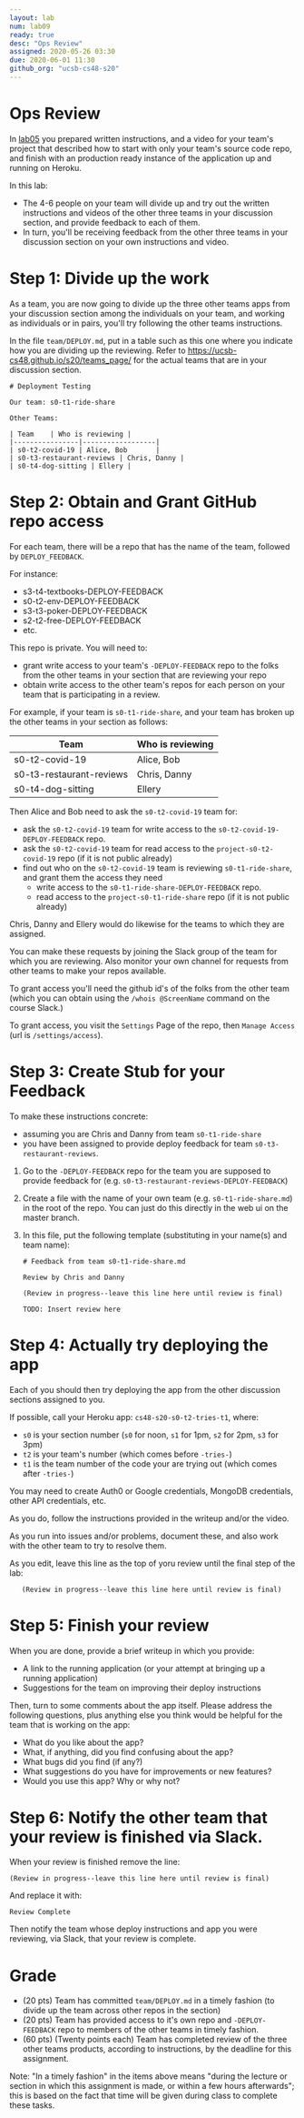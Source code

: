 ```yaml
---
layout: lab
num: lab09
ready: true
desc: "Ops Review"
assigned: 2020-05-26 03:30
due: 2020-06-01 11:30
github_org: "ucsb-cs48-s20"
---
```


# Ops Review

In [lab05](https://ucsb-cs48.github.io/s20/lab/lab05/) you prepared written instructions, and a video for your team's project that 
described how to start with only your team's source code repo, and finish with an production ready instance of the application
up and running on Heroku.

In this lab:
* The 4-6 people on your team will divide up and try out the written instructions and videos of the other three teams
  in your discussion section, and provide feedback to each of them.
* In turn, you'll be receiving feedback from the other three teams in your discussion section on your own
  instructions and video.


# Step 1: Divide up the work


As a team, you are now going to divide up the three other teams apps from your discussion section among the 
individuals on your team, and working as individuals or in pairs, you'll try following the other teams 
instructions.
   
In the file `team/DEPLOY.md`, put in a table such as this one where you indicate how you are dividing up the 
reviewing.  Refer to <https://ucsb-cs48.github.io/s20/teams_page/> for the actual teams that are in your discussion
section.

```
# Deployment Testing
    
Our team: s0-t1-ride-share

Other Teams:
  
| Team    | Who is reviewing |
|----------------|------------------|
| s0-t2-covid-19 | Alice, Bob       |
| s0-t3-restaurant-reviews | Chris, Danny |
| s0-t4-dog-sitting | Ellery |
```
    
# Step 2: Obtain and Grant GitHub repo access 

For each team, there will be a repo that has the name of the team, followed by `DEPLOY_FEEDBACK`.

For instance:

* s3-t4-textbooks-DEPLOY-FEEDBACK
* s0-t2-env-DEPLOY-FEEDBACK
* s3-t3-poker-DEPLOY-FEEDBACK
* s2-t2-free-DEPLOY-FEEDBACK 
* etc.  

This repo is private.   You will need to:
* grant write access to your team's `-DEPLOY-FEEDBACK` repo to the folks from the other teams in your section that are reviewing your repo
* obtain write access to the other team's repos for each person on your team that is participating in a review.

For example, if your team is `s0-t1-ride-share`, and your team has broken up the other teams in your section as follows:

| Team    | Who is reviewing |
|----------------|------------------|
| s0-t2-covid-19 | Alice, Bob       |
| s0-t3-restaurant-reviews | Chris, Danny |
| s0-t4-dog-sitting | Ellery |

Then Alice and Bob need to ask the `s0-t2-covid-19` team for:
- ask the `s0-t2-covid-19` team for write access to the `s0-t2-covid-19-DEPLOY-FEEDBACK` repo.
- ask the `s0-t2-covid-19` team for read access to the `project-s0-t2-covid-19` repo (if it is not public already)
- find out who on the `s0-t2-covid-19` team is reviewing `s0-t1-ride-share`, and grant them the access they need
  - write access to the `s0-t1-ride-share-DEPLOY-FEEDBACK` repo.
  - read access to the `project-s0-t1-ride-share` repo (if it is not public already)
  

Chris, Danny and Ellery would do likewise for the teams to which they are assigned.

You can make these requests by joining the Slack group of the team for which you are reviewing.  Also monitor your own channel for requests
from other teams to make your repos available.    

To grant access you'll need the github id's of the folks from the other team (which you can obtain
using the `/whois @ScreenName` command on the course Slack.)   

To grant access, you visit the `Settings` Page of the repo, then `Manage Access` (url is `/settings/access`).

# Step 3: Create Stub for your Feedback

To make these instructions concrete: 
* assuming you are Chris and Danny from team `s0-t1-ride-share`
* you have been assigned to provide deploy feedback for team `s0-t3-restaurant-reviews`.

1. Go to the `-DEPLOY-FEEDBACK` repo for the team you are supposed to provide feedback for (e.g. `s0-t3-restaurant-reviews-DEPLOY-FEEDBACK`)
2. Create a file with the name of your own team (e.g. `s0-t1-ride-share.md`) in the root of the repo.  You can just do this directly in the web ui on the master branch.
3. In this file, put the following template (substituting in your name(s) and team name):

   ```
   # Feedback from team s0-t1-ride-share.md

   Review by Chris and Danny
   
   (Review in progress--leave this line here until review is final)
   
   TODO: Insert review here
   
   ```
   
# Step 4: Actually try deploying the app

Each of you should then try deploying the app from the other discussion sections assigned to you.  

If possible, call your Heroku app: `cs48-s20-s0-t2-tries-t1`, where:
* `s0` is your section number (`s0` for noon, `s1` for 1pm, `s2` for 2pm, `s3` for 3pm)
* `t2` is your team's number (which comes before `-tries-`)
* `t1` is the team number of the code your are trying out (which comes after `-tries-`)

You may need to create Auth0 or Google credentials, MongoDB credentials, other API credentials, etc.

As you do, follow the instructions provided in the writeup and/or the video.

As you run into issues and/or problems, document these, and also work with the other team to try to resolve them.

As you edit, leave this line as the top of yoru review until the final step of the lab:

```
   (Review in progress--leave this line here until review is final)
```

# Step 5: Finish your review
 
When you are done, provide a brief writeup in which you provide:

* A link to the running application (or your attempt at bringing up a running application)
* Suggestions for the team on improving their deploy instructions

Then, turn to some comments about the app itself.  Please address the following questions, plus
anything else you think would be helpful for the team that is working on the app:

- What do you like about the app?
- What, if anything, did you find confusing about the app? 
- What bugs did you find (if any?)
- What suggestions do you have for improvements or new features?
- Would you use this app?  Why or why not?

# Step 6: Notify the other team that your review is finished via Slack.

When your review is finished remove the line:

```
(Review in progress--leave this line here until review is final)
```

And replace it with:

```
Review Complete
```

Then notify the team whose deploy instructions and app you were reviewing, via Slack, that your review is complete.

# Grade


* (20 pts) Team has committed `team/DEPLOY.md` in a timely fashion (to divide up the team across other repos in the section)
* (20 pts) Team has provided access to it's own repo and `-DEPLOY-FEEDBACK` repo to members of the other teams in timely fashion.
* (60 pts) (Twenty points each) Team has completed review of the three other teams products, according to instructions, by the deadline for this assignment.

Note: "In a timely fashion" in the items above means "during the lecture or section in which this assignment is made, or within a few hours afterwards"; this is based
on the fact that time will be given during class to complete these tasks.
